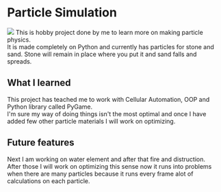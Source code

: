 # Particle Simulation
![](https://github.com/JosiaOrava/particleSimulation/blob/main/img/readme.gif)
This is hobby project done by me to learn more on making particle physics.
<br> It is made completely on Python and currently has particles for stone and sand. Stone will remain in place where you put it and sand falls and spreads.

## What I learned
This project has teached me to work with Cellular Automation, OOP and Python library called PyGame.
<br> I'm sure my way of doing things isn't the most optimal and once I have added few other particle materials I will work on optimizing.

## Future features
Next I am working on water element and after that fire and distruction.
<br> After those I will work on optimizing this sense now it runs into problems when there are many particles because it runs every frame alot of calculations on each particle.
